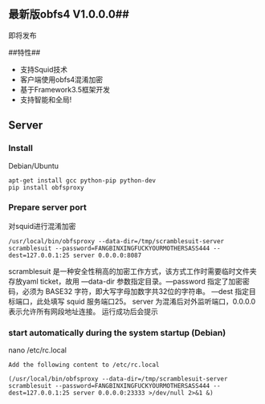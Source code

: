 ## 最新版obfs4 V1.0.0.0##

即将发布

##特性##

- 支持Squid技术
- 客户端使用obfs4混淆加密
- 基于Framework3.5框架开发
- 支持智能和全局!

## Server

### Install

Debian/Ubuntu

```
apt-get install gcc python-pip python-dev
pip install obfsproxy

```

### Prepare server port 
对squid进行混淆加密
```
/usr/local/bin/obfsproxy --data-dir=/tmp/scramblesuit-server scramblesuit --password=FANGBINXINGFUCKYOURMOTHERSASS444 --dest=127.0.0.1:25 server 0.0.0.0:8087

```
scramblesuit 是一种安全性稍高的加密工作方式，该方式工作时需要临时文件夹存放yaml ticket，故用 —data-dir 参数指定目录。—password 指定了加密密码，必须为 BASE32 字符，即大写字母加数字共32位的字符串。
—dest 指定目标端口，此处填写 squid 服务端口25。 server 为混淆后对外监听端口，0.0.0.0 表示允许所有网段地址连接。
运行成功后会提示


###  start automatically during the system startup (Debian)
nano /etc/rc.local 

```
Add the following content to /etc/rc.local 

(/usr/local/bin/obfsproxy --data-dir=/tmp/scramblesuit-server scramblesuit --password=FANGBINXINGFUCKYOURMOTHERSASS444 --dest=127.0.0.1:25 server 0.0.0.0:23333 >/dev/null 2>&1 &)

```
